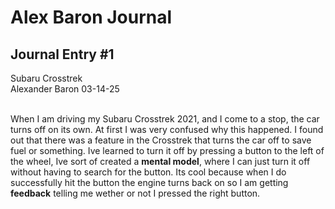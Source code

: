 <h1>Alex Baron Journal</h1>

<h2>Journal Entry #1</h2>
Subaru Crosstrek<br>
Alexander Baron 03-14-25<br><br>



When I am driving my Subaru Crosstrek 2021, and I come to a stop, the car turns off on its own. At first I was very 
confused why this happened. I found out that there was a feature in the Crosstrek that turns the car off to save fuel 
or something. Ive learned to turn it off by pressing a button to the left of the wheel, Ive sort of created a **mental model**,
where I can just turn it off without having to search for the button. Its cool because when I do successfully hit the 
button the engine turns back on so I am getting **feedback** telling me wether or not I pressed the right button.


